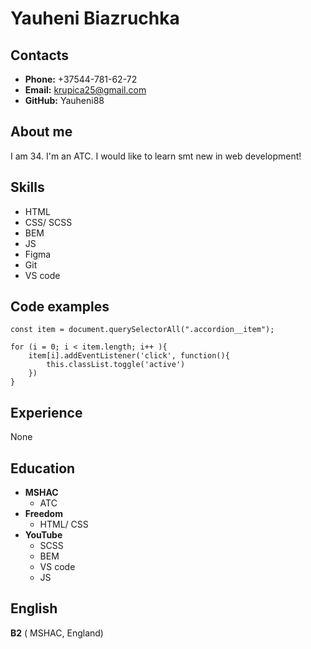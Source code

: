 # Yauheni Biazruchka
## Contacts
* **Phone:** +37544-781-62-72
* **Email:** krupica25@gmail.com
* **GitHub:** Yauheni88
## About me
I am 34. I'm an ATC. I would like to learn smt new in web development!
## Skills
* HTML
* CSS/ SCSS
* BEM
* JS
* Figma
* Git
* VS code
## Code examples
```
const item = document.querySelectorAll(".accordion__item");

for (i = 0; i < item.length; i++ ){
    item[i].addEventListener('click', function(){
        this.classList.toggle('active')
    })
}
```
## Experience
None
## Education
* **MSHAC**
    + ATC
* **Freedom**
    + HTML/ CSS
* **YouTube**
    + SCSS
    + BEM
    + VS code
    + JS
## English
**B2** ( MSHAC, England)